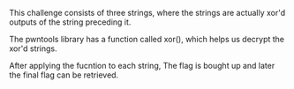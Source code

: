 This challenge consists of three strings, where the strings are actually xor'd outputs of the string preceding it. 

The pwntools library has a function called xor(), which helps us decrypt the xor'd strings.

After applying the fucntion to each string, The flag is bought up and later the final flag can be retrieved. 
